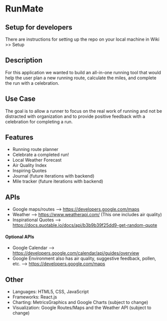 # RunMate

## Setup for developers

There are instructions for setting up the repo on your local machine in Wiki >> Setup

## Description

For this application we wanted to build an all-in-one running tool that would help the user plan a new running route, calculate the miles, and complete the run with a celebration.

## Use Case

The goal is to allow a runner to focus on the real work of running and not be distracted with organization and to provide positive feedback with a celebration for completing a run.

## Features

- Running route planner
- Celebrate a completed run!
- Local Weather Forecast
- Air Quality Index
- Inspiring Quotes
- Journal (future iterations with backend)
- Mile tracker (future iterations with backend)

## APIs

- Google maps/routes --> https://developers.google.com/maps
- Weather --> https://www.weatherapi.com/ (This one includes air quality)
- Inspirational Quotes --> https://docs.quotable.io/docs/api/b3b9b39f25dd9-get-random-quote

#### Optional APIs

- Google Calendar --> https://developers.google.com/calendar/api/guides/overview
- Google Environment also has air quality, suggestive feedback, pollen, etc. --> https://developers.google.com/maps

## Other

- Languages: HTML5, CSS, JavaScript
- Frameworks: React.js
- Charting: MetricsGraphics and Google Charts (subject to change)
- Visualization: Google Routes/Maps and the Weather API (subject to change)
